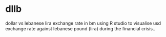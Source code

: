 # dllb
dollar vs lebanese lira exchange rate in bm
using R studio to visualise usd exchange rate against lebanese pound (lira) during  the financial crisis..
